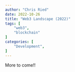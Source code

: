 ```yaml
---
author: "Chris Ried"
date: 2022-10-26
title: "Web3 Landscape (2022)"
tags: [
    "web3", 
    "blockchain"
]
categories: [
    "Development",
]
---
```

More to come!!
